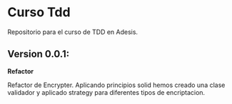Curso Tdd
========

Repositorio para el curso de TDD en Adesis.

Version 0.0.1:
-----
**Refactor**

Refactor de Encrypter. Aplicando principios solid hemos creado una clase validador y aplicado strategy para diferentes tipos de encriptacion.
